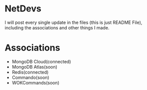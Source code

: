 # NetDevs

I will post every single update in the files (this is just README File), including the associations and other things I made.


# Associations
- MongoDB Cloud(connected)
- MongoDB Atlas(soon)
- Redis(connected)
- Commando(soon)
- WOKCommands(soon)
